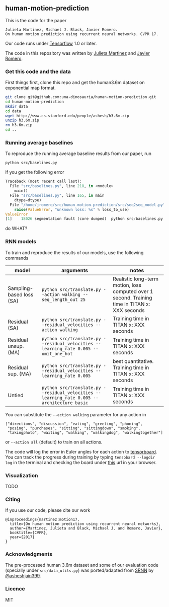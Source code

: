 
## human-motion-prediction

This is the code for the paper

```
Julieta Martinez, Michael J. Black, Javier Romero.
On human motion prediction using recurrent neural networks. CVPR 17.
```

Our code runs under [Tensorflow](https://github.com/tensorflow/tensorflow/) 1.0 or later.

The code in this repository was written by [Julieta Martinez](https://github.com/una-dinosauria/) and [Javier Romero](https://github.com/libicocco/).

### Get this code and the data

First things first, clone this repo and get the human3.6m dataset on exponential map format.

```bash
git clone git@github.com:una-dinosauria/human-motion-prediction.git
cd human-motion-prediction
mkdir data
cd data
wget http://www.cs.stanford.edu/people/ashesh/h3.6m.zip
unzip h3.6m.zip
rm h3.6m.zip
cd ..
```

### Running average baselines

To reproduce the running average baseline results from our paper, run

`python src/baselines.py`

If you get the following error

``` python
Traceback (most recent call last):
  File "src/baselines.py", line 218, in <module>
    main()
  File "src/baselines.py", line 165, in main
    dtype=dtype)
  File "/home/jromero/src/human-motion-prediction/src/seq2seq_model.py", line 135, in __init__
    raise(ValueError, "unknown loss: %s" % loss_to_use)
ValueError
[1]    18026 segmentation fault (core dumped)  python src/baselines.py
```

do WHAT?

### RNN models

To train and reproduce the results of our models, use the following commands

| model      | arguments | notes |
| ---        | ---       | ---   |
| Sampling-based loss (SA) | `python src/translate.py --action walking --seq_length_out 25` | Realistic long-term motion, loss computed over 1 second. Training time in TITAN x: XXX seconds|
| Residual (SA)            | `python src/translate.py --residual_velocities --action walking` |  Training time in TITAN x: XXX seconds|
| Residual unsup. (MA)     | `python src/translate.py --residual_velocities --learning_rate 0.005 --omit_one_hot` |  Training time in TITAN x: XXX seconds|
| Residual sup. (MA)       | `python src/translate.py --residual_velocities --learning_rate 0.005` | best quantitative. Training time in TITAN x: XXX seconds|
| Untied       | `python src/translate.py --residual_velocities --learning_rate 0.005 --architecture basic` |  Training time in TITAN x: XXX seconds|


You can substitute the `--action walking` parameter for any action in

```
["directions", "discussion", "eating", "greeting", "phoning",
 "posing", "purchases", "sitting", "sittingdown", "smoking",
 "takingphoto", "waiting", "walking", "walkingdog", "walkingtogether"]
```

or `--action all` (default) to train on all actions.

The code will log the error in Euler angles for each action to [tensorboard](https://www.tensorflow.org/get_started/summaries_and_tensorboard). You can track the progress during training by typing `tensobard --logdir log` in the terminal and checking the board under [this](http://127.0.1.1:6006/) url in your browser.

### Visualization

TODO

### Citing

If you use our code, please cite our work

```
@inproceedings{martinez:motion17,
  title={On human motion prediction using recurrent neural networks},
  author={Martinez, Julieta and Black, Michael J. and Romero, Javier},
  booktitle={CVPR},
  year={2017}
}
```

### Acknowledgments

The pre-processed human 3.6m dataset and some of our evaluation code (specially under `src/data_utils.py`) was ported/adapted from [SRNN](https://github.com/asheshjain399/RNNexp/tree/srnn/structural_rnn) by [@asheshjain399](https://github.com/asheshjain399).

### Licence
MIT
